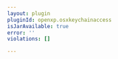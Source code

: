 ```yaml
---
layout: plugin
pluginId: openxp.osxkeychainaccess
isJarAvailable: true
error: ''
violations: []

---
```

